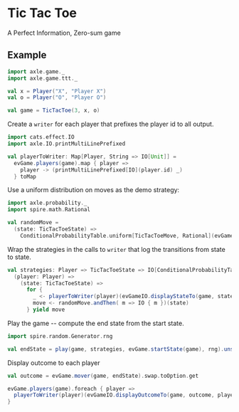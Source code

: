 # Tic Tac Toe

A Perfect Information, Zero-sum game

## Example

```scala mdoc
import axle.game._
import axle.game.ttt._

val x = Player("X", "Player X")
val o = Player("O", "Player O")

val game = TicTacToe(3, x, o)
```

Create a `writer` for each player that prefixes the player id to all output.

```scala mdoc
import cats.effect.IO
import axle.IO.printMultiLinePrefixed

val playerToWriter: Map[Player, String => IO[Unit]] =
  evGame.players(game).map { player =>
    player -> (printMultiLinePrefixed[IO](player.id) _)
  } toMap
```

Use a uniform distribution on moves as the demo strategy:

```scala mdoc
import axle.probability._
import spire.math.Rational

val randomMove =
  (state: TicTacToeState) =>
    ConditionalProbabilityTable.uniform[TicTacToeMove, Rational](evGame.moves(game, state))
```

Wrap the strategies in the calls to `writer` that log the transitions from state to state.

```scala mdoc
val strategies: Player => TicTacToeState => IO[ConditionalProbabilityTable[TicTacToeMove, Rational]] = 
  (player: Player) =>
    (state: TicTacToeState) =>
      for {
        _ <- playerToWriter(player)(evGameIO.displayStateTo(game, state, player))
        move <- randomMove.andThen( m => IO { m })(state)
      } yield move
```

Play the game -- compute the end state from the start state.

```scala mdoc
import spire.random.Generator.rng

val endState = play(game, strategies, evGame.startState(game), rng).unsafeRunSync()
```

Display outcome to each player

```scala mdoc
val outcome = evGame.mover(game, endState).swap.toOption.get

evGame.players(game).foreach { player =>
  playerToWriter(player)(evGameIO.displayOutcomeTo(game, outcome, player)).unsafeRunSync()
}
```

